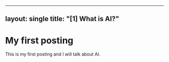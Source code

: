 ----
layout: single
title: "[1] What is AI?"
----

# My first posting

This is my first posting and I will talk about AI.
